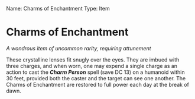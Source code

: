 Name: Charms of Enchantment
Type: Item

# Charms of Enchantment
_A wondrous item of uncommon rarity, requiring attunement_

These crystalline lenses fit snugly over the eyes. They are imbued with three charges, and when worn, one may expend a single charge as an action to cast the **_Charm Person_** spell (save DC 13) on a humanoid within 30 feet, provided both the caster and the target can see one another. The Charms of Enchantment are restored to full power each day at the break of dawn.
